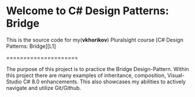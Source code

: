 Welcome to C# Design Patterns: Bridge
=====================

This is the source code for my(**vkhorikov**) Pluralsight course [C# Design Patterns: Bridge][L1]

=====================

The purpose of this project is to practice the Bridge Design-Pattern. Within this project there are many examples of inheritance, composition, Visual-Studio C# 8.0 enhancements. This also showcases my abilities to actively navigate and utilize Git/Github.
